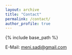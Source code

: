 ```yaml
---
layout: archive
title: "Contact"
permalink: /contact/
author_profile: true
---
```


{% include base_path %}
  
E-Mail: [meni.sadi@gmail.com](mailto:menisadi+site@gmail.com)

